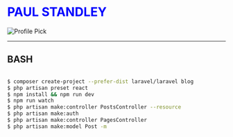 # <h1 style="color:blue">PAUL STANDLEY</h1>

![Profile Pick](http://res.cloudinary.com/pieol2/image/upload/v1516543296/profile-small.png)

---

## BASH

```BASH

$ composer create-project --prefer-dist laravel/laravel blog
$ php artisan preset react
$ npm install && npm run dev
$ npm run watch
$ php artisan make:controller PostsController --resource
$ php artisan make:auth
$ php artisan make:controller PagesController
$ php artisan make:model Post -m

```
